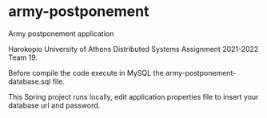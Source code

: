 # army-postponement
Army postponement application 

Harokopio University of Athens Distributed Systems Assignment 2021-2022 Team 19.

Before compile the code execute in MySQL the army-postponement-database.sql file.

This Spring project runs locally, edit application.properties file to insert your database url and password.
